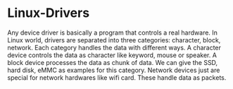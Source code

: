 # Linux-Drivers

Any device driver is basically a program that controls a real hardware. In Linux world, 
drivers are separated into three categories: character, block, network. Each category 
handles the data with different ways. A character device controls the data as character 
like keyword, mouse or speaker. A block device processes the data as chunk of data. We 
can give the SSD, hard disk, eMMC as examples for this category. Network devices just 
are special for network hardwares like wifi card. These handle data as packets.
